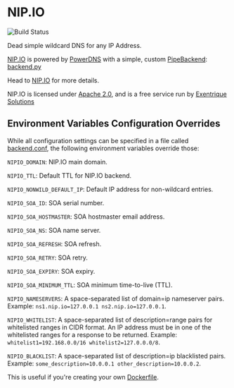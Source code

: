 # NIP.IO

![Build Status](https://github.com/exentriquesolutions/nip.io/actions/workflows/ci.yaml/badge.svg)

Dead simple wildcard DNS for any IP Address.

[NIP.IO](http://nip.io) is powered by [PowerDNS](https://powerdns.com) with a simple,
custom [PipeBackend](https://doc.powerdns.com/authoritative/backends/pipe.html):
[backend.py](nipio/backend.py)

Head to [NIP.IO](http://nip.io) for more details.

NIP.IO is licensed under [Apache 2.0](LICENSE.txt), and is a free service run by
[Exentrique Solutions](http://exentriquesolutions.com)

## Environment Variables Configuration Overrides

While all configuration settings can be specified in a file called [backend.conf](nipio/backend.conf), the following
environment variables override those:

`NIPIO_DOMAIN`: NIP.IO main domain.

`NIPIO_TTL`: Default TTL for  NIP.IO backend.

`NIPIO_NONWILD_DEFAULT_IP`: Default IP address for non-wildcard entries.

`NIPIO_SOA_ID`: SOA serial number.

`NIPIO_SOA_HOSTMASTER`: SOA hostmaster email address.

`NIPIO_SOA_NS`: SOA name server.

`NIPIO_SOA_REFRESH`: SOA refresh.

`NIPIO_SOA_RETRY`: SOA retry.

`NIPIO_SOA_EXPIRY`: SOA expiry.

`NIPIO_SOA_MINIMUM_TTL`: SOA minimum time-to-live (TTL).

`NIPIO_NAMESERVERS`: A space-separated list of domain=ip nameserver pairs. Example: `ns1.nip.io=127.0.0.1 ns2.nip.io=127.0.0.1`.

`NIPIO_WHITELIST`: A space-separated list of description=range pairs for whitelisted ranges in CIDR format.
An IP address must be in one of the whitelisted ranges for a response to be returned. Example: `whitelist1=192.168.0.0/16 whitelist2=127.0.0.0/8`.

`NIPIO_BLACKLIST`: A space-separated list of description=ip blacklisted pairs. Example: `some_description=10.0.0.1 other_description=10.0.0.2`.

This is useful if you're creating your own [Dockerfile](Dockerfile).
